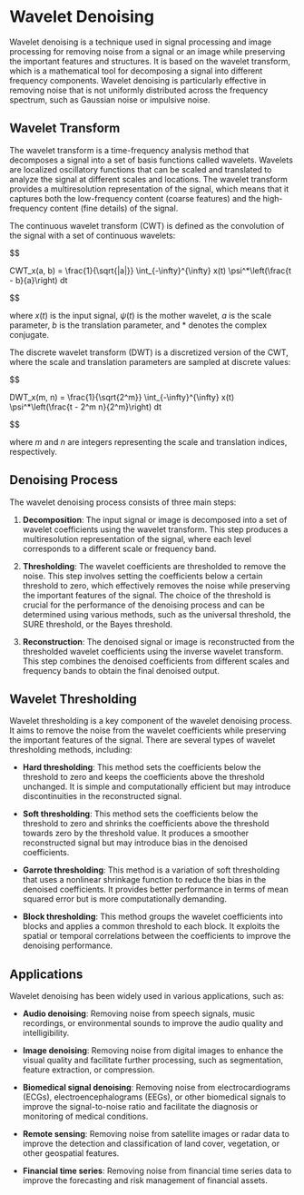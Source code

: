# Wavelet Denoising

Wavelet denoising is a technique used in signal processing and image processing for removing noise from a signal or an image while preserving the important features and structures. It is based on the wavelet transform, which is a mathematical tool for decomposing a signal into different frequency components. Wavelet denoising is particularly effective in removing noise that is not uniformly distributed across the frequency spectrum, such as Gaussian noise or impulsive noise.

## Wavelet Transform

The wavelet transform is a time-frequency analysis method that decomposes a signal into a set of basis functions called wavelets. Wavelets are localized oscillatory functions that can be scaled and translated to analyze the signal at different scales and locations. The wavelet transform provides a multiresolution representation of the signal, which means that it captures both the low-frequency content (coarse features) and the high-frequency content (fine details) of the signal.

The continuous wavelet transform (CWT) is defined as the convolution of the signal with a set of continuous wavelets:


$$

CWT_x(a, b) = \frac{1}{\sqrt{|a|}} \int_{-\infty}^{\infty} x(t) \psi^*\left(\frac{t - b}{a}\right) dt

$$


where $x(t)$ is the input signal, $\psi(t)$ is the mother wavelet, $a$ is the scale parameter, $b$ is the translation parameter, and $*$ denotes the complex conjugate.

The discrete wavelet transform (DWT) is a discretized version of the CWT, where the scale and translation parameters are sampled at discrete values:


$$

DWT_x(m, n) = \frac{1}{\sqrt{2^m}} \int_{-\infty}^{\infty} x(t) \psi^*\left(\frac{t - 2^m n}{2^m}\right) dt

$$


where $m$ and $n$ are integers representing the scale and translation indices, respectively.

## Denoising Process

The wavelet denoising process consists of three main steps:

1. **Decomposition**: The input signal or image is decomposed into a set of wavelet coefficients using the wavelet transform. This step produces a multiresolution representation of the signal, where each level corresponds to a different scale or frequency band.

2. **Thresholding**: The wavelet coefficients are thresholded to remove the noise. This step involves setting the coefficients below a certain threshold to zero, which effectively removes the noise while preserving the important features of the signal. The choice of the threshold is crucial for the performance of the denoising process and can be determined using various methods, such as the universal threshold, the SURE threshold, or the Bayes threshold.

3. **Reconstruction**: The denoised signal or image is reconstructed from the thresholded wavelet coefficients using the inverse wavelet transform. This step combines the denoised coefficients from different scales and frequency bands to obtain the final denoised output.

## Wavelet Thresholding

Wavelet thresholding is a key component of the wavelet denoising process. It aims to remove the noise from the wavelet coefficients while preserving the important features of the signal. There are several types of wavelet thresholding methods, including:

- **Hard thresholding**: This method sets the coefficients below the threshold to zero and keeps the coefficients above the threshold unchanged. It is simple and computationally efficient but may introduce discontinuities in the reconstructed signal.

- **Soft thresholding**: This method sets the coefficients below the threshold to zero and shrinks the coefficients above the threshold towards zero by the threshold value. It produces a smoother reconstructed signal but may introduce bias in the denoised coefficients.

- **Garrote thresholding**: This method is a variation of soft thresholding that uses a nonlinear shrinkage function to reduce the bias in the denoised coefficients. It provides better performance in terms of mean squared error but is more computationally demanding.

- **Block thresholding**: This method groups the wavelet coefficients into blocks and applies a common threshold to each block. It exploits the spatial or temporal correlations between the coefficients to improve the denoising performance.

## Applications

Wavelet denoising has been widely used in various applications, such as:

- **Audio denoising**: Removing noise from speech signals, music recordings, or environmental sounds to improve the audio quality and intelligibility.

- **Image denoising**: Removing noise from digital images to enhance the visual quality and facilitate further processing, such as segmentation, feature extraction, or compression.

- **Biomedical signal denoising**: Removing noise from electrocardiograms (ECGs), electroencephalograms (EEGs), or other biomedical signals to improve the signal-to-noise ratio and facilitate the diagnosis or monitoring of medical conditions.

- **Remote sensing**: Removing noise from satellite images or radar data to improve the detection and classification of land cover, vegetation, or other geospatial features.

- **Financial time series**: Removing noise from financial time series data to improve the forecasting and risk management of financial assets.
